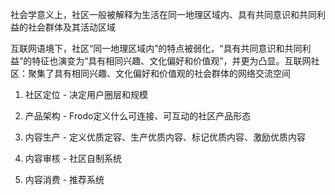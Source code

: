 社会学意义上，社区一般被解释为生活在同一地理区域内、具有共同意识和共同利益的社会群体及其活动区域

互联网语境下，社区“同一地理区域内”的特点被弱化，“具有共同意识和共同利益”的特征也演变为“具有相同兴趣、文化偏好和价值观”，并更为凸显。互联网社区：聚集了具有相同兴趣、文化偏好和价值观的社会群体的网络交流空间


1. 社区定位 - 决定用户圈层和规模

2. 产品架构 - Frodo定义什么可连接、可互动的社区产品形态

3. 内容生产 - 定义优质定容、生产优质内容、标记优质内容、激励优质内容

4. 内容审核 - 社区自制系统

5. 内容消费 - 推荐系统

